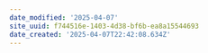 ```yaml
---
date_modified: '2025-04-07'
site_uuid: f744516e-1403-4d38-bf6b-ea8a15544693
date_created: '2025-04-07T22:42:08.634Z'
---
```


